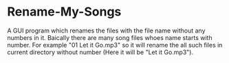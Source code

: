 # Rename-My-Songs
A GUI program which renames the files with the file name without any numbers in it. 
Baically there are many song files whoes name starts with number. For example "01 Let it Go.mp3" so it will rename the all such files in current directory without number (Here it will be "Let it Go.mp3").
